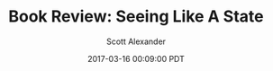 ---
layout: podcast
title: "Book Review: Seeing Like A State"
author: Scott Alexander
description: https://slatestarcodex.com/2017/03/16/book-review-seeing-like-a-state/
date: 2017-03-16 00:09:00 PDT
length: 902516
duration: 225
guid: book-review-seeing-like-a-state
---